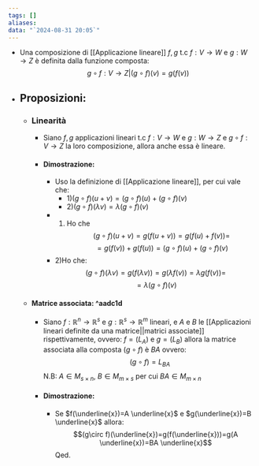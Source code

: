```yaml
---
tags: []
aliases: 
data: "`2024-08-31 20:05`"
---
```

- Una composizione di [[Applicazione lineare]] $f,g$ t.c $f:V \rightarrow W$ e $g:W \rightarrow Z$ è definita dalla funzione composta:$$g \circ f:V \rightarrow Z|(g \circ f)(v)=g(f(v))$$
- ## Proposizioni:
	- ### Linearità 
		- Siano $f,g$ applicazioni lineari t.c $f:V \rightarrow W$ e $g:W \rightarrow Z$ e $g \circ f:V \rightarrow Z$ la loro composizione, allora anche essa è lineare.
		- #### Dimostrazione:
			- Uso la definizione di [[Applicazione lineare]], per cui vale che:
				- 1)$(g\circ f)(u+v)=(g\circ f)(u)+(g\circ f)(v)$ 
				- 2)$(g\circ f)(\lambda v)=\lambda (g\circ f)(v)$
			- 1) Ho che $$(g\circ f)(u+v)=g(f(u+v))=g(f(u)+f(v))=$$$$=g(f(v))+g(f(u))=(g\circ f)(u)+(g\circ f)(v)$$
			- 2)Ho che:$$(g\circ f)(\lambda v)=g(f(\lambda v))=g(\lambda f(v))=\lambda g(f(v))=$$$$=\lambda (g \circ f)(v)$$ 
	- #### Matrice associata: ^aadc1d
		- Siano $f:\mathbb{R}^{n} \rightarrow \mathbb{R}^{s}$ e $g:\mathbb{R}^{s} \rightarrow \mathbb{R}^{m}$ lineari, e $A$ e $B$ le [[Applicazioni lineari definite da una matrice||matrici associate]] rispettivamente, ovvero: $f=(L_{A})$ e $g=(L_{B})$ allora la matrice associata alla composta $(g\circ f)$  è $BA$ ovvero:$$(g\circ f)=L_{BA}$$N.B: $A \in M_{s\times n}$, $B \in M_{m\times s}$ per cui $BA \in M_{m\times n}$
		- #### Dimostrazione:
			- Se $f(\underline{x})=A \underline{x}$ e $g(\underline{x})=B \underline{x}$ allora:$$(g\circ f)(\underline{x})=g(f(\underline{x}))=g(A \underline{x})=BA \underline{x}$$Qed.